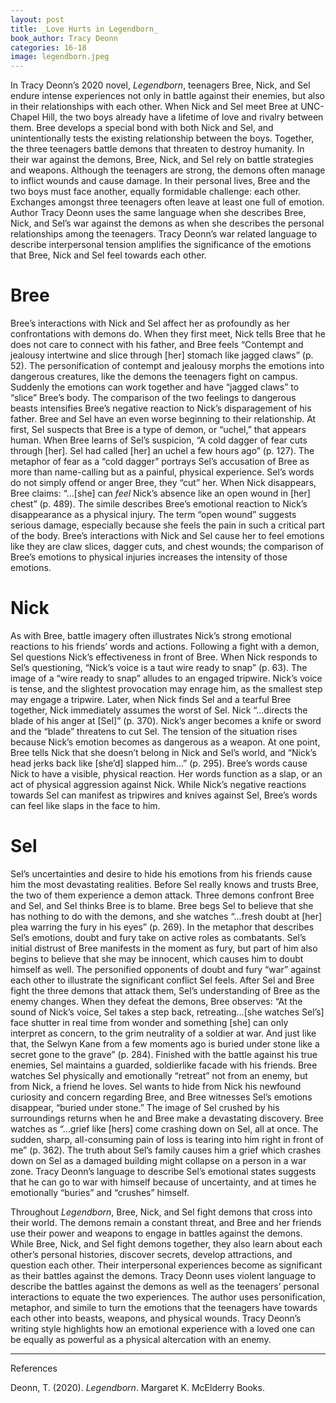 ```yaml
---
layout: post
title: _Love Hurts in Legendborn_
book_author: Tracy Deonn
categories: 16-18
image: legendborn.jpeg
---
```


In Tracy Deonn’s 2020 novel, *Legendborn*, teenagers Bree, Nick, and Sel endure
intense experiences not only in battle against their enemies, but also in their
relationships with each other. When Nick and Sel meet Bree at UNC-Chapel Hill,
the two boys already have a lifetime of love and rivalry between them. Bree
develops a special bond with both Nick and Sel, and unintentionally tests the
existing relationship between the boys. Together, the three teenagers battle
demons that threaten to destroy humanity. In their war against the demons, Bree,
Nick, and Sel rely on battle strategies and weapons. Although the teenagers are
strong, the demons often manage to inflict wounds and cause damage. In their
personal lives, Bree and the two boys must face another, equally formidable
challenge: each other. Exchanges amongst three teenagers often leave at least
one full of emotion. Author Tracy Deonn uses the same language when she
describes Bree, Nick, and Sel’s war against the demons as when she describes the
personal relationships among the teenagers. Tracy Deonn’s war related language
to describe interpersonal tension amplifies the significance of the emotions
that Bree, Nick and Sel feel towards each other.

# Bree

Bree’s interactions with Nick and Sel affect her as profoundly as her
confrontations with demons do. When they first meet, Nick tells Bree that he
does not care to connect with his father, and Bree feels “Contempt and jealousy
intertwine and slice through [her] stomach like jagged claws” (p. 52). The
personification of contempt and jealousy morphs the emotions into dangerous
creatures, like the demons the teenagers fight on campus. Suddenly the emotions
can work together and have “jagged claws” to “slice” Bree’s body. The comparison
of the two feelings to dangerous beasts intensifies Bree’s negative reaction to
Nick’s disparagement of his father. Bree and Sel have an even worse beginning to
their relationship. At first, Sel suspects that Bree is a type of demon, or
“uchel,” that appears human. When Bree learns of Sel’s suspicion, “A cold dagger
of fear cuts through [her]. Sel had called [her] an uchel a few hours ago” (p.
127). The metaphor of fear as a “cold dagger” portrays Sel’s accusation of Bree
as more than name-calling but as a painful, physical experience. Sel’s words do
not simply offend or anger Bree, they “cut” her. When Nick disappears, Bree
claims: “...[she] can *feel* Nick’s absence like an open wound in [her] chest”
(p. 489). The simile describes Bree’s emotional reaction to Nick’s disappearance
as a physical injury. The term “open wound” suggests serious damage, especially
because she feels the pain in such a critical part of the body. Bree’s
interactions with Nick and Sel cause her to feel emotions like they are claw
slices, dagger cuts, and chest wounds; the comparison of Bree’s emotions to
physical injuries increases the intensity of those emotions.

# Nick

As with Bree, battle imagery often illustrates Nick’s strong emotional reactions
to his friends’ words and actions. Following a fight with a demon, Sel questions
Nick’s effectiveness in front of Bree. When Nick responds to Sel’s questioning,
“Nick’s voice is a taut wire ready to snap” (p. 63). The image of a “wire ready
to snap” alludes to an engaged tripwire. Nick’s voice is tense, and the
slightest provocation may enrage him, as the smallest step may engage a
tripwire. Later, when Nick finds Sel and a tearful Bree together, Nick
immediately assumes the worst of Sel. Nick “...directs the blade of his anger at
[Sel]” (p. 370). Nick’s anger becomes a knife or sword and the “blade” threatens
to cut Sel. The tension of the situation rises because Nick’s emotion becomes as
dangerous as a weapon. At one point, Bree tells Nick that she doesn’t belong in
Nick and Sel’s world, and “Nick’s head jerks back like [she’d] slapped him…” (p.
295). Bree’s words cause Nick to have a visible, physical reaction. Her words
function as a slap, or an act of physical aggression against Nick. While Nick’s
negative reactions towards Sel can manifest as tripwires and knives against Sel,
Bree’s words can feel like slaps in the face to him.

# Sel

Sel’s uncertainties and desire to hide his emotions from his friends cause him
the most devastating realities. Before Sel really knows and trusts Bree, the two
of them experience a demon attack. Three demons confront Bree and Sel, and Sel
thinks Bree is to blame. Bree begs Sel to believe that she has nothing to do
with the demons, and she watches “...fresh doubt at [her] plea warring the fury
in his eyes” (p. 269). In the metaphor that describes Sel’s emotions, doubt and
fury take on active roles as combatants. Sel’s initial distrust of Bree
manifests in the moment as fury, but part of him also begins to believe that she
may be innocent, which causes him to doubt himself as well. The personified
opponents of doubt and fury “war” against each other to illustrate the
significant conflict Sel feels. After Sel and Bree fight the three demons that
attack them, Sel’s understanding of Bree as the enemy changes. When they defeat
the demons, Bree observes: “At the sound of Nick’s voice, Sel takes a step back,
retreating…[she watches Sel’s] face shutter in real time from wonder and
something [she] can only interpret as concern, to the grim neutrality of a
soldier at war. And just like that, the Selwyn Kane from a few moments ago is
buried under stone like a secret gone to the grave” (p. 284). Finished with the
battle against his true enemies, Sel maintains a guarded, soldierlike facade
with his friends. Bree watches Sel physically and emotionally “retreat” not from
an enemy, but from Nick, a friend he loves. Sel wants to hide from Nick his
newfound curiosity and concern regarding Bree, and Bree witnesses Sel’s emotions
disappear, “buried under stone.” The image of Sel crushed by his surroundings
returns when he and Bree make a devastating discovery. Bree watches as “...grief
like [hers] come crashing down on Sel, all at once. The sudden, sharp,
all-consuming pain of loss is tearing into him right in front of me” (p. 362).
The truth about Sel’s family causes him a grief which crashes down on Sel as a
damaged building might collapse on a person in a war zone. Tracy Deonn’s
language to describe Sel’s emotional states suggests that he can go to war with
himself because of uncertainty, and at times he emotionally “buries” and
“crushes” himself.

Throughout *Legendborn*, Bree, Nick, and Sel fight demons that cross into their
world. The demons remain a constant threat, and Bree and her friends use their
power and weapons to engage in battles against the demons. While Bree, Nick, and
Sel fight demons together, they also learn about each other’s personal
histories, discover secrets, develop attractions, and question each other. Their
interpersonal experiences become as significant as their battles against the
demons. Tracy Deonn uses violent language to describe the battles against the
demons as well as the teenagers’ personal interactions to equate the two
experiences. The author uses personification, metaphor, and simile to turn the
emotions that the teenagers have towards each other into beasts, weapons, and
physical wounds. Tracy Deonn’s writing style highlights how an emotional
experience with a loved one can be equally as powerful as a physical altercation
with an enemy.

---
References

Deonn, T. (2020). *Legendborn*. Margaret K. McElderry Books.
